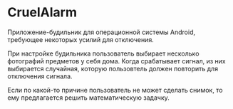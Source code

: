 # CruelAlarm
Приложение-будильник для операционной системы Android, требующее некоторых усилий для отключения.

При настройке будильника пользователь выбирает несколько фотографий предметов у себя дома. Когда срабатывает сигнал, из них выбирается случайная, которую пользовтель должен повторить для отключения сигнала.

Если по какой-то причине пользователь не может сделать снимок, то ему предлагается решить математическую задачку.
